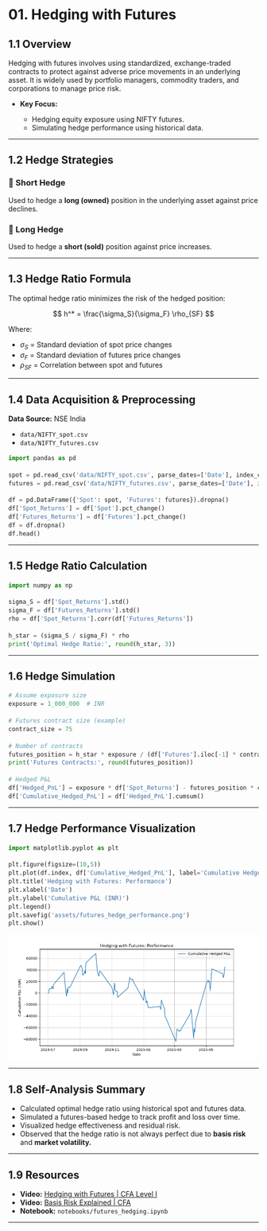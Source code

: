 # 01. Hedging with Futures

## 1.1 Overview

Hedging with futures involves using standardized, exchange-traded contracts to protect against adverse price movements in an underlying asset. It is widely used by portfolio managers, commodity traders, and corporations to manage price risk.

* **Key Focus:**

  * Hedging equity exposure using NIFTY futures.
  * Simulating hedge performance using historical data.

---

## 1.2 Hedge Strategies

### 🔹 Short Hedge

Used to hedge a **long (owned)** position in the underlying asset against price declines.

### 🔹 Long Hedge

Used to hedge a **short (sold)** position against price increases.

---

## 1.3 Hedge Ratio Formula

The optimal hedge ratio minimizes the risk of the hedged position:

$$
h^* = \frac{\sigma_S}{\sigma_F} \rho_{SF}
$$

Where:

* $\sigma_S$ = Standard deviation of spot price changes
* $\sigma_F$ = Standard deviation of futures price changes
* $\rho_{SF}$ = Correlation between spot and futures

---

## 1.4 Data Acquisition & Preprocessing

**Data Source:** NSE India

* `data/NIFTY_spot.csv`
* `data/NIFTY_futures.csv`

```python
import pandas as pd

spot = pd.read_csv('data/NIFTY_spot.csv', parse_dates=['Date'], index_col='Date')['Close']
futures = pd.read_csv('data/NIFTY_futures.csv', parse_dates=['Date'], index_col='Date')['Close']

df = pd.DataFrame({'Spot': spot, 'Futures': futures}).dropna()
df['Spot_Returns'] = df['Spot'].pct_change()
df['Futures_Returns'] = df['Futures'].pct_change()
df = df.dropna()
df.head()
```

---

## 1.5 Hedge Ratio Calculation

```python
import numpy as np

sigma_S = df['Spot_Returns'].std()
sigma_F = df['Futures_Returns'].std()
rho = df['Spot_Returns'].corr(df['Futures_Returns'])

h_star = (sigma_S / sigma_F) * rho
print('Optimal Hedge Ratio:', round(h_star, 3))
```

---

## 1.6 Hedge Simulation

```python
# Assume exposure size
exposure = 1_000_000  # INR

# Futures contract size (example)
contract_size = 75

# Number of contracts
futures_position = h_star * exposure / (df['Futures'].iloc[-1] * contract_size)
print('Futures Contracts:', round(futures_position))

# Hedged P&L
df['Hedged_PnL'] = exposure * df['Spot_Returns'] - futures_position * contract_size * df['Futures_Returns']
df['Cumulative_Hedged_PnL'] = df['Hedged_PnL'].cumsum()
```

---

## 1.7 Hedge Performance Visualization

```python
import matplotlib.pyplot as plt

plt.figure(figsize=(10,5))
plt.plot(df.index, df['Cumulative_Hedged_PnL'], label='Cumulative Hedged P&L')
plt.title('Hedging with Futures: Performance')
plt.xlabel('Date')
plt.ylabel('Cumulative P&L (INR)')
plt.legend()
plt.savefig('assets/futures_hedge_performance.png')
plt.show()
```

![Hedging Performance](assets/futures_hedge_performance.png)

---

## 1.8 Self-Analysis Summary

* Calculated optimal hedge ratio using historical spot and futures data.
* Simulated a futures-based hedge to track profit and loss over time.
* Visualized hedge effectiveness and residual risk.
* Observed that the hedge ratio is not always perfect due to **basis risk** and **market volatility.**

---

## 1.9 Resources

* **Video:** [Hedging with Futures | CFA Level I](https://www.youtube.com/watch?v=VuAQ9X8PTyU)
* **Video:** [Basis Risk Explained | CFA](https://www.youtube.com/watch?v=7k6nMSfHUEA)
* **Notebook:** `notebooks/futures_hedging.ipynb`

---
